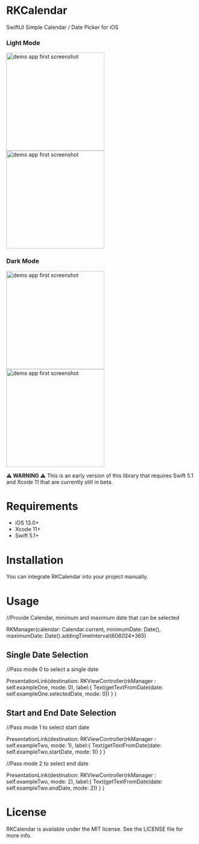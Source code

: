 # RKCalendar
SwiftUI Simple Calendar / Date Picker for iOS

### Light Mode
<img src="https://github.com/RaffiKian/RKCalendar/blob/master/RKCalendar/Images/demo-app-light-mode-1.png" alt="demo app first screenshot" width="260"/> <img src="https://github.com/RaffiKian/RKCalendar/blob/master/RKCalendar/Images/demo-app-light-mode-2.png" alt="demo app first screenshot" width="260"/> 
### Dark Mode
<img src="https://github.com/RaffiKian/RKCalendar/blob/master/RKCalendar/Images/demo-app-dark-mode-1.png" alt="demo app first screenshot" width="260"/> <img src="https://github.com/RaffiKian/RKCalendar/blob/master/RKCalendar/Images/demo-app-dark-mode-2.png" alt="demo app first screenshot" width="260"/> 

**⚠️ WARNING ⚠️** This is an early version of this library that requires Swift 5.1 and Xcode 11 that are currently still in beta.

# Requirements
- iOS 13.0+
- Xcode 11+
- Swift 5.1+

# Installation
You can integrate RKCalendar into your project manually.

# Usage 

//Provide Calendar, minimum and maximum date that can be selected

RKManager(calendar: Calendar.current, minimumDate: Date(), maximumDate: Date().addingTimeInterval(60*60*24*365)

## Single Date Selection

//Pass mode 0 to select a single date

PresentationLink(destination: RKViewController(rkManager : self.exampleOne, mode: 0), label:{
    Text(getTextFromDate(date: self.exampleOne.selectedDate, mode: 0))
    }
)

## Start and End Date Selection

//Pass mode 1 to select start date

PresentationLink(destination: RKViewController(rkManager : self.exampleTwo, mode: 1), label:{
    Text(getTextFromDate(date: self.exampleTwo.startDate, mode: 1))
    }
)

//Pass mode 2 to select end date

PresentationLink(destination: RKViewController(rkManager : self.exampleTwo, mode: 2), label:{
    Text(getTextFromDate(date: self.exampleTwo.endDate, mode: 2))
    }
)

# License
RKCalendar is available under the MIT license. See the LICENSE file for more info.
